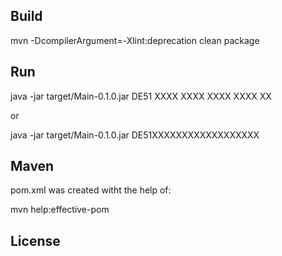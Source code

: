 Build
-----

mvn -DcompilerArgument=-Xlint:deprecation clean package

Run
---

java -jar target/Main-0.1.0.jar DE51 XXXX XXXX XXXX XXXX XX

or

java -jar target/Main-0.1.0.jar DE51XXXXXXXXXXXXXXXXXX

Maven
-------

pom.xml was created witht the help of:

mvn help:effective-pom

License
-------
